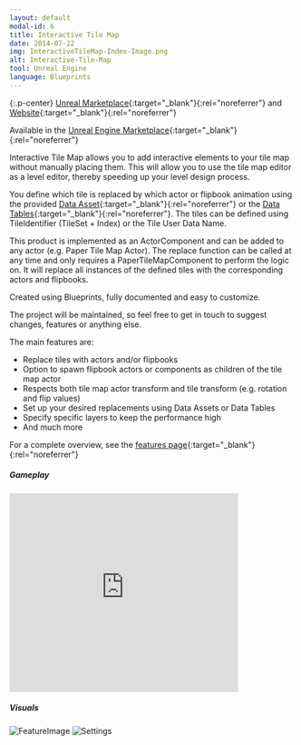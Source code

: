 ```yaml
---
layout: default
modal-id: 6
title: Interactive Tile Map
date: 2014-07-22
img: InteractiveTileMap-Index-Image.png
alt: Interactive-Tile-Map
tool: Unreal Engine
language: Blueprints
---
```


{:.p-center}
[Unreal Marketplace][unreal-marketplace]{:target="_blank"}{:rel="noreferrer"} and [Website][website]{:target="_blank"}{:rel="noreferrer"}

Available in the [Unreal Engine Marketplace](https://www.unrealengine.com/marketplace/interactive-tile-map){:target="_blank"}{:rel="noreferrer"}

Interactive Tile Map allows you to add interactive elements to your tile map without manually placing them. 
This will allow you to use the tile map editor as a level editor, thereby speeding up your level design process.

You define which tile is replaced by which actor or flipbook animation using the provided [Data Asset](https://dev.epicgames.com/documentation/en-us/unreal-engine/data-assets-in-unreal-engine){:target="_blank"}{:rel="noreferrer"} or the [Data Tables](https://dev.epicgames.com/documentation/en-us/unreal-engine/data-driven-gameplay-elements){:target="_blank"}{:rel="noreferrer"}.
The tiles can be defined using TileIdentifier (TileSet + Index) or the Tile User Data Name.

This product is implemented as an ActorComponent and can be added to any actor (e.g. Paper Tile Map Actor). 
The replace function can be called at any time and only requires a PaperTileMapComponent to perform the logic on. 
It will replace all instances of the defined tiles with the corresponding actors and flipbooks.

Created using Blueprints, fully documented and easy to customize.

The project will be maintained, so feel free to get in touch to suggest changes, features or anything else.

The main features are:
- Replace tiles with actors and/or flipbooks
- Option to spawn flipbook actors or components as children of the tile map actor
- Respects both tile map actor transform and tile transform (e.g. rotation and flip values)
- Set up your desired replacements using Data Assets or Data Tables
- Specify specific layers to keep the performance high
- And much more

For a complete overview, see the [features page][feature-page]{:target="_blank"}{:rel="noreferrer"}

##### Gameplay

<DIV class="figure-block">
    <iframe width="80%" height="350" src="https://www.youtube.com/embed/5xa-H1VNZNk" frameborder="0" allowfullscreen></iframe>
</DIV>

##### Visuals

<img src="{{site.baseurl}}/assets/images/interactive_tile_map/FeatureImage.PNG" class="img-responsive img-centered" alt="FeatureImage"/>
<img src="{{site.baseurl}}/assets/images/interactive_tile_map/Settings.PNG" class="img-responsive img-centered" alt="Settings"/>

[unreal-marketplace]: https://www.unrealengine.com/marketplace/interactive-tile-map
[website]: https://gracesgames.com/InteractiveTileMap/
[feature-page]: https://gracesgames.com/InteractiveTileMap/features/
